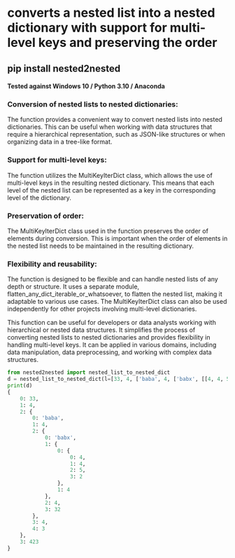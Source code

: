 # converts a nested list into a nested dictionary with support for multi-level keys and preserving the order

## pip install nested2nested 

#### Tested against Windows 10 / Python 3.10 / Anaconda 


### Conversion of nested lists to nested dictionaries: 

The function provides a convenient way to convert nested lists into nested dictionaries. This can be useful when working with data structures that require a hierarchical representation, such as JSON-like structures or when organizing data in a tree-like format.

### Support for multi-level keys: 

The function utilizes the MultiKeyIterDict class, which allows the use of multi-level keys in the resulting nested dictionary. This means that each level of the nested list can be represented as a key in the corresponding level of the dictionary.

### Preservation of order: 

The MultiKeyIterDict class used in the function preserves the order of elements during conversion. This is important when the order of elements in the nested list needs to be maintained in the resulting dictionary.

### Flexibility and reusability: 

The function is designed to be flexible and can handle nested lists of any depth or structure. It uses a separate module, flatten_any_dict_iterable_or_whatsoever, to flatten the nested list, making it adaptable to various use cases. The MultiKeyIterDict class can also be used independently for other projects involving multi-level dictionaries.

This function can be useful for developers or data analysts working with hierarchical or nested data structures. It simplifies the process of converting nested lists to nested dictionaries and provides flexibility in handling multi-level keys. It can be applied in various domains, including data manipulation, data preprocessing, and working with complex data structures.

```python
from nested2nested import nested_list_to_nested_dict
d = nested_list_to_nested_dict(l=[33, 4, ['baba', 4, ['babx', [[4, 4, 5, 2], 4], 4, 32], 4, 3], 423])
print(d)
{
    0: 33,
    1: 4,
    2: {
        0: 'baba',
        1: 4,
        2: {
            0: 'babx',
            1: {
                0: {
                    0: 4,
                    1: 4,
                    2: 5,
                    3: 2
                },
                1: 4
            },
            2: 4,
            3: 32
        },
        3: 4,
        4: 3
    },
    3: 423
}


```